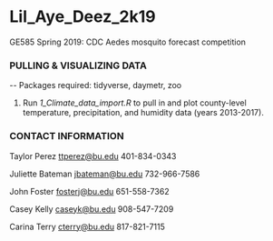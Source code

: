 # Lil_Aye_Deez_2k19
GE585 Spring 2019: CDC Aedes mosquito forecast competition

### PULLING & VISUALIZING DATA

-- Packages required:
tidyverse, daymetr, zoo

1. Run *1_Climate_data_import.R* to pull in and plot county-level temperature, precipitation, and humidity data (years 2013-2017).

### CONTACT INFORMATION

Taylor Perez
ttperez@bu.edu
401-834-0343


Juliette Bateman
jbateman@bu.edu
732-966-7586

John Foster
fosterj@bu.edu
651-558-7362

Casey Kelly
caseyk@bu.edu
908-547-7209

Carina Terry
cterry@bu.edu
817-821-7115

